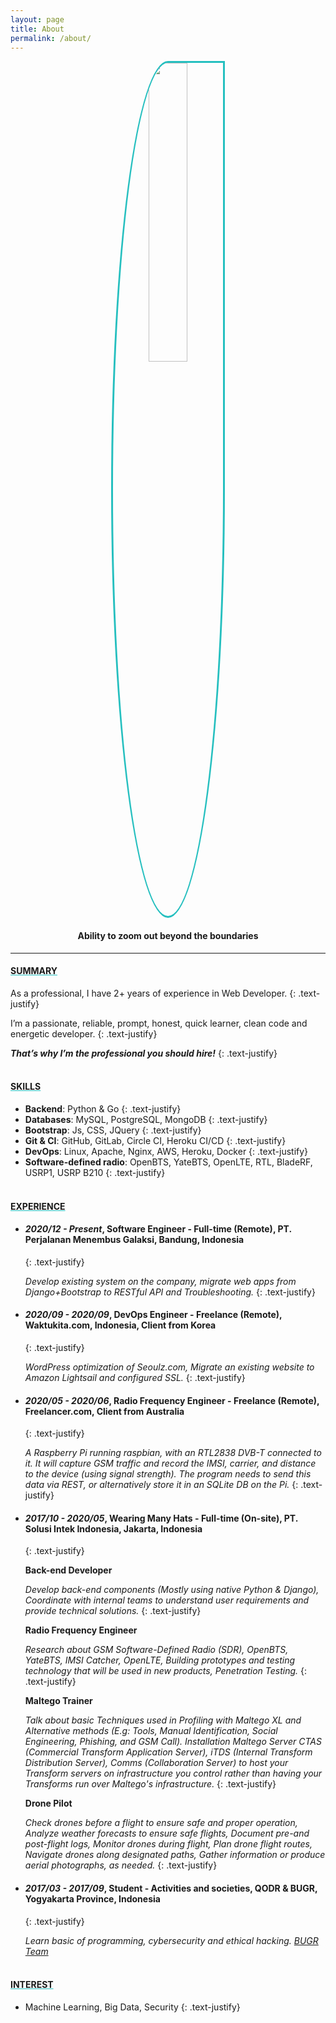 ```yaml
---
layout: page
title: About
permalink: /about/
---
```


<center><a href="/"><img style="width: 35%;border-radius: 50% 0% 50% 50%; border: 3px solid #25BFBF;" src="{{ site.about_url }}" /></a></center>

#### <center><strong>Ability to zoom out beyond the boundaries</strong></center>
<hr>

#### <u style="text-decoration-color:#25BFBF"><strong>SUMMARY</strong></u>

As a professional, I have 2+ years of experience in Web Developer.
{: .text-justify}

I’m a passionate, reliable, prompt, honest, quick learner, clean code and energetic developer.
{: .text-justify}

<i><b>That’s why I’m the professional you should hire!</b></i>
{: .text-justify}
<br><br>

#### <u style="text-decoration-color:#25BFBF"><strong>SKILLS</strong></u>

- <b>Backend</b>: Python & Go
{: .text-justify}
- <b>Databases</b>: MySQL, PostgreSQL, MongoDB
{: .text-justify}
- <b>Bootstrap</b>: Js, CSS, JQuery
{: .text-justify}
- <b>Git & CI</b>: GitHub, GitLab, Circle CI, Heroku CI/CD
{: .text-justify}
- <b>DevOps</b>: Linux, Apache, Nginx, AWS, Heroku, Docker
{: .text-justify}
- <b>Software-defined radio</b>: OpenBTS, YateBTS, OpenLTE, RTL, BladeRF, USRP1, USRP B210
{: .text-justify}
<br><br>

#### <u style="text-decoration-color:#25BFBF"><strong>EXPERIENCE</strong></u>
- #### <i>2020/12 - Present</i>, <b>Software Engineer - Full-time (Remote)</b>, PT. Perjalanan Menembus Galaksi, Bandung, Indonesia
    {: .text-justify}
    
    <i>Develop existing system on the company, migrate web apps from Django+Bootstrap to RESTful API and Troubleshooting.</i>
    {: .text-justify}

- #### <i>2020/09 - 2020/09</i>, <b>DevOps Engineer - Freelance (Remote)</b>, Waktukita.com, Indonesia, Client from Korea
    {: .text-justify}
    
    <i>WordPress optimization of Seoulz.com, Migrate an existing website to Amazon Lightsail and configured SSL.</i>
    {: .text-justify}

- #### <i>2020/05 - 2020/06</i>, <b>Radio Frequency Engineer - Freelance (Remote)</b>, Freelancer.com, Client from Australia
    {: .text-justify}
    
    <i>A Raspberry Pi running raspbian, with an RTL2838 DVB-T connected to it. It will capture GSM traffic and record the IMSI, carrier, and distance to the device (using signal strength). The program needs to send this data via REST, or alternatively store it in an SQLite DB on the Pi.</i>
    {: .text-justify}

- #### <i>2017/10 - 2020/05</i>, <b>Wearing Many Hats - Full-time (On-site)</b>, PT. Solusi Intek Indonesia, Jakarta, Indonesia
    {: .text-justify}

    <b>Back-end Developer</b>

    <i>Develop back-end components (Mostly using native Python & Django), Coordinate with internal teams to understand user requirements and provide technical solutions.</i>
    {: .text-justify}

    <b>Radio Frequency Engineer</b>

    <i>Research about GSM Software-Defined Radio (SDR), OpenBTS, YateBTS, IMSI Catcher, OpenLTE, Building prototypes and testing technology that will be used in new products, Penetration Testing.</i>
    {: .text-justify}

    <b>Maltego Trainer</b>

    <i>Talk about basic Techniques used in Profiling with Maltego XL and Alternative methods (E.g: Tools, Manual Identification, Social Engineering, Phishing, and GSM Call). Installation Maltego Server CTAS (Commercial Transform Application Server), iTDS (Internal Transform Distribution Server), Comms (Collaboration Server) to host your Transform servers on infrastructure you control rather than having your Transforms run over Maltego's infrastructure.</i>
    {: .text-justify}

    <b>Drone Pilot</b>

    <i>Check drones before a flight to ensure safe and proper operation, Analyze weather forecasts to ensure safe flights, Document pre-and post-flight logs, Monitor drones during flight, Plan drone flight routes, Navigate drones along designated paths, Gather information or produce aerial photographs, as needed.</i>
    {: .text-justify}

- #### <i>2017/03 - 2017/09</i>, <b>Student - Activities and societies</b>, QODR & BUGR, Yogyakarta Province, Indonesia
    {: .text-justify}

    <i>Learn basic of programming, cybersecurity and ethical hacking. [BUGR Team](https://ctftime.org/team/36151/)</i>
<br><br>

#### <u style="text-decoration-color:#25BFBF"><strong>INTEREST</strong></u>
- Machine Learning, Big Data, Security
{: .text-justify}

